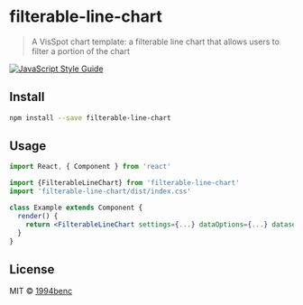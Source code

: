 # filterable-line-chart

> A VisSpot chart template: a filterable line chart that allows users to filter a portion of the chart

[![JavaScript Style Guide](https://img.shields.io/badge/code_style-standard-brightgreen.svg)](https://standardjs.com)

## Install

```bash
npm install --save filterable-line-chart
```

## Usage

```jsx
import React, { Component } from 'react'

import {FilterableLineChart} from 'filterable-line-chart'
import 'filterable-line-chart/dist/index.css'

class Example extends Component {
  render() {
    return <FilterableLineChart settings={...} dataOptions={...} dataset={...} chartId={...}  />
  }
}
```

## License

MIT © [1994benc](https://github.com/1994benc)

